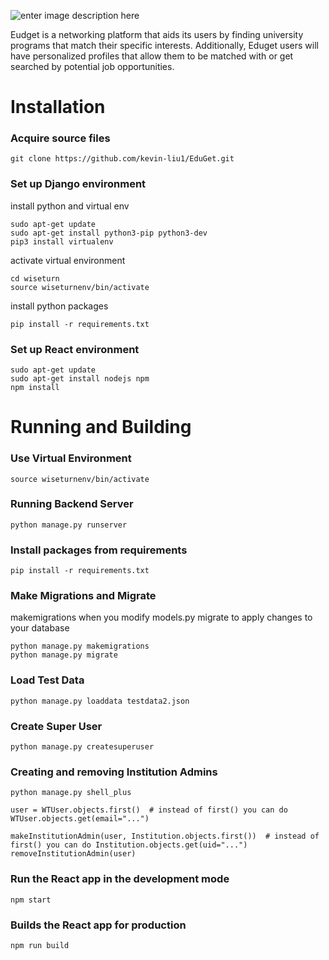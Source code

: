 ![enter image description here](https://i.imgur.com/JXxPX4k.png)

Eudget is a networking platform that aids its users by finding university programs that match their specific interests. Additionally, Eduget users will have personalized profiles that allow them to be matched with or get searched by potential job opportunities.

# Installation
### Acquire source files

    git clone https://github.com/kevin-liu1/EduGet.git

### Set up Django environment
install python and virtual env

    sudo apt-get update
    sudo apt-get install python3-pip python3-dev
    pip3 install virtualenv

activate virtual environment

    cd wiseturn
    source wiseturnenv/bin/activate

install python packages

    pip install -r requirements.txt

### Set up React environment

    sudo apt-get update
    sudo apt-get install nodejs npm
    npm install


# Running and Building

### Use Virtual Environment

	source wiseturnenv/bin/activate

### Running Backend Server

	python manage.py runserver

### Install packages from requirements

	pip install -r requirements.txt

### Make Migrations and Migrate
makemigrations when you modify models.py
migrate to apply changes to your database

	python manage.py makemigrations
	python manage.py migrate

### Load Test Data

	python manage.py loaddata testdata2.json

### Create Super User

	python manage.py createsuperuser
	
### Creating and removing Institution Admins
	
	python manage.py shell_plus
	
	user = WTUser.objects.first()  # instead of first() you can do WTUser.objects.get(email="...")
	
	makeInstitutionAdmin(user, Institution.objects.first())  # instead of first() you can do Institution.objects.get(uid="...")
	removeInstitutionAdmin(user)

### Run the React app in the development mode

	npm start

### Builds the React app for production
	npm run build
